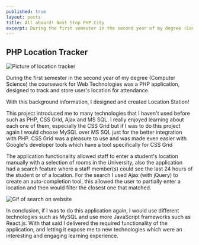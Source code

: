 ```yaml
---
published: true
layout: posts
title: All aboard! Next Stop PHP City
excerpt: During the first semester in the second year of my degree (Computer Science) the coursework for Web Technologies was a PHP application, designed to track and store user's location for attendance.
---
```

## PHP Location Tracker

![Picture of location tracker]({{site.baseurl}}//img/LocationStation.png)

During the first semester in the second year of my degree (Computer Science) the coursework for Web Technologies was a PHP application, designed to track and store user's location for attendance.

With this background information, I designed and created Location Station!

This project introduced me to many technologies that I haven't used before such as PHP, CSS Grid, Ajax and MS SQL. I really enjoyed learning about each one of them, especially the CSS Grid but if I was to do this project again I would choose MySQL over MS SQL just for the better integration with PHP. CSS Grid was a pleasure to use and was made even easier with Google's developer tools which have a tool specifically for CSS Grid

The application functionality allowed staff to enter a student's location manually with a selection of rooms in the University, also the application had a search feature where a staff member(s) could see the last 24 hours of the student or of a location.
For the search I used Ajax (with jQuery) to create an auto-completion tool, this allowed the user to partially enter a location and then would filter the closest one that matched.

![Gif of search on website]({{site.baseurl}}/img/LocationStation.gif)


In conclusion, if I was to do this application again, I would use different technologies such as MySQL and use more JavaScript frameworks such as React.js. With that said I delivered the required functionality of the application, and letting it expose me to new technologies which were an interesting and engaging learning experience.